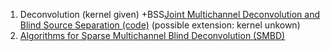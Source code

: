1. Deconvolution (kernel given) +BSS[Joint Multichannel Deconvolution and Blind Source Separation (code)](https://github.com/CEA-jiangming/DecGMCA?tab=readme-ov-file) (possible extension: kernel unkown)
2. [Algorithms for Sparse Multichannel Blind Deconvolution (SMBD)](https://github.com/kenjinose/smbd_algorithms?tab=readme-ov-file)
